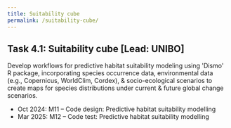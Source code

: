 ```yaml
---
title: Suitability cube
permalink: /suitability-cube/
---
```


## Task 4.1: Suitability cube [Lead: UNIBO]

Develop workflows for predictive habitat suitability modeling using 'Dismo' R package, incorporating species occurrence data, environmental data (e.g., Copernicus, WorldClim, Cordex), & socio-ecological scenarios to create maps for species distributions under current & future global change scenarios.

- Oct 2024: M11 – Code design: Predictive habitat suitability modelling
- Mar 2025: M12 – Code test: Predictive habitat suitability modelling
